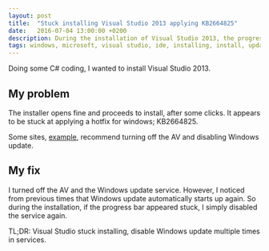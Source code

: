 ```yaml
---
layout: post
title:  "Stuck installing Visual Studio 2013 applying KB2664825"
date:   2016-07-04 13:00:00 +0200
description: During the installation of Visual Studio 2013, the progress bar became stuck at a hotfix.
tags: windows, microsoft, visual studio, ide, installing, install, update
---
```

Doing some C# coding, I wanted to install Visual Studio 2013.

## My problem
The installer opens fine and proceeds to install, after some clicks.
It appears to be stuck at applying a hotfix for windows; KB2664825.


Some sites, [example](https://social.msdn.microsoft.com/Forums/vstudio/en-US/57e30c3e-edff-464b-9087-a065c92ad112/hotfix-for-windows-kb2664825-catastrophic-failure-installing-vs-2012?forum=vssetup), recommend turning off the AV and disabling Windows update.

## My fix
I turned off the AV and the Windows update service. However, I noticed from previous times that Windows update automatically starts up again. So during the installation, if the progress bar appeared stuck, I simply disabled the service again.

TL;DR: Visual Studio stuck installing, disable Windows update multiple times in services.
